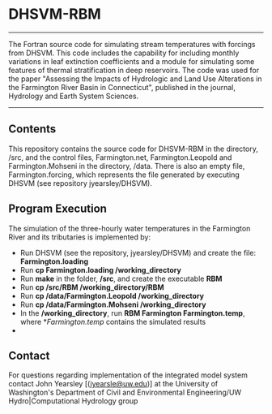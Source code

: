 # DHSVM-RBM
--------------------------------------------------------------------------------------------------------------------------------------
The Fortran source code for simulating stream temperatures with forcings from DHSVM. This code includes the capability for including monthly variations in leaf extinction coefficients and a module for simulating some features of thermal stratification in deep reservoirs. The code was used for the paper "Assessing the Impacts of Hydrologic and Land Use Alterations in the Farmington River Basin in Connecticut", published in the journal, Hydrology and Earth System Sciences.

-----------------------------------------------------------------------------------------------------------------------------------------
## Contents
This repository contains the source code for DHSVM-RBM in the directory, /src, and the control files, Farmington.net, Farmington.Leopold and Farmington.Mohseni in the directory, /data. There is also an empty file, Farmington.forcing, which represents the file generated by executing DHSVM (see repository jyearsley/DHSVM).

## Program Execution
The simulation of the three-hourly water temperatures in the Farmington River and its tributaries is implemented by:

- Run DHSVM (see the repository, jyearsley/DHSVM) and create the file:  **Farmington.loading**
- Run **cp Farmington.loading /working_directory**
- Run **make** in the folder, **/src**, and create the executable **RBM**
- Run **cp /src/RBM /working_directory/RBM**
- Run **cp /data/Farmington.Leopold /working_directory**  
- Run **cp /data/Farmington.Mohseni /working_directory** 
- In the **/working_directory**, run **RBM Farmington Farmington.temp**, where **Farmington.temp* contains the simulated results
- 
## Contact
For questions regarding implementation of the integrated model system contact John Yearsley [(jyearsle@uw.edu)] at the University of Washington's Department of Civil and Environmental Engineering/UW Hydro|Computational Hydrology group

